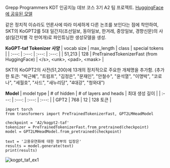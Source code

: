 Grepp Programmers KDT 인공지능 데브 코스 3기 A2 팀 프로젝트.
[HuggingFace에 공유된 모델](https://huggingface.co/A2/kogpt2-taf)

같은 정치적 이슈라도 언론사에 따라 미세하게 다른 논조를 보인다는 점에 착안하여, SKT의 KoGPT2를 5대 일간지(조선일보, 동아일보, 한겨레, 중앙일보, 경향신문)의 사설(일간지별 각 만여개)로 파인튜닝한 생성모델을 생성.

**KoGPT-taf Tokenizer 사양**
| vocab size | max_length | class | special tokens |
| :---: | :---: | :---: | :---: |
| 51,213 | 128 | PreTrainedTokenizerFast (from HuggingFace) | \</s>,  \<unk>, \<pad>, \<mask> |

SKT의 KoGPT2의 사전(51,200)에 13개의 정치적으로 주요한 개체명을 추가함. (추가한 토큰: "박근혜", "트럼프", "김정은", "문재인", "안철수", "윤석열", "이명박", "코로나", "세월호", "사드", "새누리당", "4대강", "청와대")

**Model**
| model type | # of hidden | # of layers and heads | 최대 생성 길이 |
| :---: | :---: | :---: | :---: |
| GPT2 | 768 | 12 | 128 토큰 |

```python3
import torch
from transformers import PreTrainedTokenizerFast, GPT2LMHeadModel

checkpoint = 'A2/kogpt2-taf'
tokenizer = PreTrainedTokenizerFast.from_pretrained(checkpoint)
model = GPT2LMHeadModel.from_pretrained(checkpoint)

text = '고용유연화에 대한 정부의 입장은'
results = model.generate(text)
print(results)
```
![kogpt_taf_ex1](https://user-images.githubusercontent.com/61496071/171301054-6990a6ad-3573-4364-b72f-67ee231ea9c3.png)

<!--![project architecture drawio (2)](https://user-images.githubusercontent.com/83438381/163582843-4e0869d0-67dd-4dc9-889e-fe034b784275.png)-->
